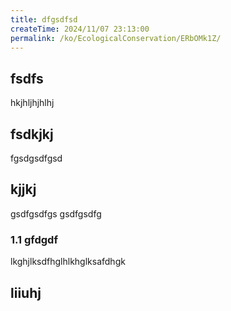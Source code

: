 ```yaml
---
title: dfgsdfsd
createTime: 2024/11/07 23:13:00
permalink: /ko/EcologicalConservation/ERbOMk1Z/
---
```



## fsdfs
hkjhljhjhlhj
## fsdkjkj

fgsdgsdfgsd

## kjjkj

gsdfgsdfgs
gsdfgsdfg

### 1.1 gfdgdf


lkghjlksdfhglhlkhglksafdhgk

## liiuhj

